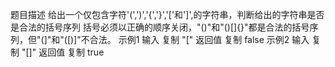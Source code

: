 题目描述
给出一个仅包含字符'(',')','{','}','['和']',的字符串，判断给出的字符串是否是合法的括号序列
括号必须以正确的顺序关闭，"()"和"()[]{}"都是合法的括号序列，但"(]"和"([)]"不合法。
示例1
输入
复制
"["
返回值
复制
false
示例2
输入
复制
"[]"
返回值
复制
true
